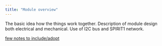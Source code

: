 ```yaml
---
title: "Module overview"
---
```


The basic idea how the things work together.
Description of module design both electrical and mechanical.
Use of I2C bus and SPIRIT1 network.

[few notes to include/adopt](https://github.com/PexMor/bigclown-notes/blob/master/bcnotes.md)

